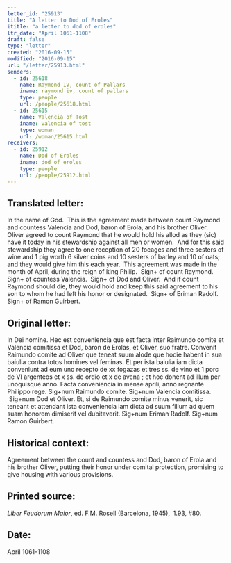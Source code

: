 ```yaml
---
letter_id: "25913"
title: "A letter to Dod of Eroles"
ititle: "a letter to dod of eroles"
ltr_date: "April 1061-1108"
draft: false
type: "letter"
created: "2016-09-15"
modified: "2016-09-15"
url: "/letter/25913.html"
senders:
  - id: 25618
    name: Raymond IV, count of Pallars
    iname: raymond iv, count of pallars
    type: people
    url: /people/25618.html
  - id: 25615
    name: Valencia of Tost
    iname: valencia of tost
    type: woman
    url: /woman/25615.html
receivers:
  - id: 25912
    name: Dod of Eroles
    iname: dod of eroles
    type: people
    url: /people/25912.html
---
```

<h2> Translated letter:</h2><p>In the name of God.&nbsp; This is the agreement made between count Raymond and countess Valencia and Dod, baron of Erola, and his brother Oliver.&nbsp; Oliver agreed to count Raymond that he would hold his allod as they (sic) have it today in his stewardship against all men or women.&nbsp; And for this said stewardship they agree to one reception of 20 focages and three sesters of wine and 1 pig worth 6 silver coins and 10 sesters of barley and 10 of oats; and they would give him this each year.&nbsp; This agreement was made in the month of April, during the reign of king Philip.&nbsp; Sign+ of count Raymond. Sign+ of countess Valencia.&nbsp; Sign+ of Dod and Oliver.&nbsp; And if count Raymond should die, they would hold and keep this said agreement to his son to whom he had left his honor or designated.&nbsp; Sign+ of Eriman Radolf.&nbsp; Sign+ of Ramon Guirbert.</p><h2 class="mt-4"> Original letter:</h2><p>In Dei nomine. Hec est conveniencia que est facta inter Raimundo comite et Valencia comitissa et Dod, baron de Erolas, et Oliver, suo fratre. Convenit Raimundo comite ad Oliver que teneat suum alode que hodie habent in sua baiulia contra totos homines vel feminas. Et per ista baiulia iam dicta conveniunt ad eum uno recepto de xx fogazas et tres ss. de vino et 1 porc de VI argenteos et x ss. de ordio et x de avena ; et hoc donent ad illum per unoquisque anno. Facta conveniencia in mense aprili, anno regnante Philippo rege. Sig+num Raimundo co­mite. Sig+num Valencia comitissa. &nbsp;Sig+num Dod et Oliver. Et, si de Raimundo comite minus venerit, sic teneant et attendant ista conve­niencia iam dicta ad suum filium ad quem suam honorem dimiserit vel dubitaverit. Sig+num Eriman Radolf. Sig+num Ramon Guirbert.</p><h2 class="mt-4"> Historical context:</h2><p>Agreement between the count and countess and Dod, baron of Erola and his brother Oliver, putting their honor under comital protection, promising to give housing with various provisions.</p><h2 class="mt-4"> Printed source:</h2><p><i>Liber Feudorum Maior</i>, ed. F.M. Rosell (Barcelona, 1945),&nbsp;&nbsp;1.93, #80.</p><h2 class="mt-4"> Date:</h2>April 1061-1108